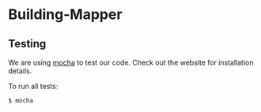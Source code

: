 Building-Mapper
===============

## Testing
We are using [mocha](http://visionmedia.github.io/mocha/) to test our code.
Check out the website for installation details.

To run all tests:

    $ mocha
